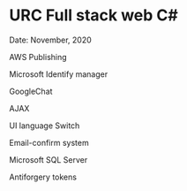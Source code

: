 # URC Full stack web C#

Date:          November, 2020


AWS Publishing

Microsoft Identify manager

GoogleChat

AJAX

UI language Switch

Email-confirm system

Microsoft SQL Server

Antiforgery tokens

